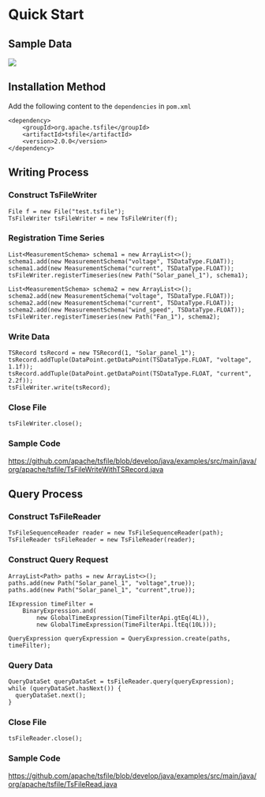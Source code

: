 <!--

    Licensed to the Apache Software Foundation (ASF) under one
    or more contributor license agreements.  See the NOTICE file
    distributed with this work for additional information
    regarding copyright ownership.  The ASF licenses this file
    to you under the Apache License, Version 2.0 (the
    "License"); you may not use this file except in compliance
    with the License.  You may obtain a copy of the License at
    
        http://www.apache.org/licenses/LICENSE-2.0
    
    Unless required by applicable law or agreed to in writing,
    software distributed under the License is distributed on an
    "AS IS" BASIS, WITHOUT WARRANTIES OR CONDITIONS OF ANY
    KIND, either express or implied.  See the License for the
    specific language governing permissions and limitations
    under the License.

-->
# Quick Start

## Sample Data

![](https://alioss.timecho.com/docs/img/2024050517481.png)

## Installation Method

Add the following content to the `dependencies` in `pom.xml`

```shell
<dependency>
    <groupId>org.apache.tsfile</groupId>
    <artifactId>tsfile</artifactId>
    <version>2.0.0</version>
</dependency>
```

## Writing Process

### Construct TsFileWriter

```shell
File f = new File("test.tsfile");
TsFileWriter tsFileWriter = new TsFileWriter(f);
```

### Registration Time Series

```shell
List<MeasurementSchema> schema1 = new ArrayList<>();
schema1.add(new MeasurementSchema("voltage", TSDataType.FLOAT));
schema1.add(new MeasurementSchema("current", TSDataType.FLOAT));
tsFileWriter.registerTimeseries(new Path("Solar_panel_1"), schema1);

List<MeasurementSchema> schema2 = new ArrayList<>();
schema2.add(new MeasurementSchema("voltage", TSDataType.FLOAT));
schema2.add(new MeasurementSchema("current", TSDataType.FLOAT));
schema2.add(new MeasurementSchema("wind_speed", TSDataType.FLOAT));
tsFileWriter.registerTimeseries(new Path("Fan_1"), schema2);
```

### Write Data

```shell
TSRecord tsRecord = new TSRecord(1, "Solar_panel_1");
tsRecord.addTuple(DataPoint.getDataPoint(TSDataType.FLOAT, "voltage", 1.1f));
tsRecord.addTuple(DataPoint.getDataPoint(TSDataType.FLOAT, "current", 2.2f));
tsFileWriter.write(tsRecord);
```

### Close File

```shell
tsFileWriter.close();
```

### Sample Code

<https://github.com/apache/tsfile/blob/develop/java/examples/src/main/java/org/apache/tsfile/TsFileWriteWithTSRecord.java>

## Query Process

### Construct TsFileReader

```shell
TsFileSequenceReader reader = new TsFileSequenceReader(path);
TsFileReader tsFileReader = new TsFileReader(reader);
```

### Construct Query Request

```shell
ArrayList<Path> paths = new ArrayList<>();
paths.add(new Path("Solar_panel_1", "voltage",true));
paths.add(new Path("Solar_panel_1", "current",true));

IExpression timeFilter =
    BinaryExpression.and(
        new GlobalTimeExpression(TimeFilterApi.gtEq(4L)),
        new GlobalTimeExpression(TimeFilterApi.ltEq(10L)));

QueryExpression queryExpression = QueryExpression.create(paths, timeFilter);
```

### Query Data

```shell
QueryDataSet queryDataSet = tsFileReader.query(queryExpression);
while (queryDataSet.hasNext()) {
  queryDataSet.next();
}
```

### Close File

```shell
tsFileReader.close();
```

### Sample Code

<https://github.com/apache/tsfile/blob/develop/java/examples/src/main/java/org/apache/tsfile/TsFileRead.java>


